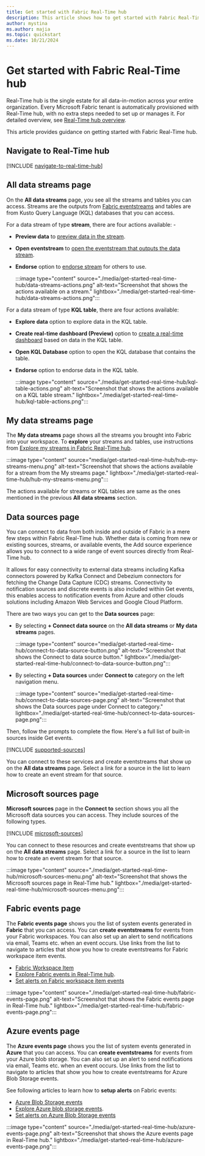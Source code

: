 ```yaml
---
title: Get started with Fabric Real-Time hub
description: This article shows how to get started with Fabric Real-Time hub.
author: mystina
ms.author: majia
ms.topic: quickstart
ms.date: 10/21/2024
---
```


# Get started with Fabric Real-Time hub

Real-Time hub is the single estate for all data-in-motion across your entire organization. Every Microsoft Fabric tenant is automatically provisioned with Real-Time hub, with no extra steps needed to set up or manages it. For detailed overview, see [Real-Time hub overview](real-time-hub-overview.md).

This article provides guidance on getting started with Fabric Real-Time hub.



## Navigate to Real-Time hub

[!INCLUDE [navigate-to-real-time-hub](./includes/navigate-to-real-time-hub.md)]

## All data streams page

On the **All data streams** page, you see all the streams and tables you can access. Streams are the outputs from [Fabric eventstreams](../real-time-intelligence/event-streams/overview.md) and tables are from Kusto Query Language (KQL) databases that you can access.

For a data stream of type **stream**, there are four actions available: - 

- **Preview data** to [preview data in the stream](preview-data-streams.md).
- **Open eventstream** to [open the eventstream that outputs the data stream](view-data-stream-details.md).
- **Endorse** option to [endorse stream](endorse-data-streams.md) for others to use.

    :::image type="content" source="./media/get-started-real-time-hub/data-streams-actions.png" alt-text="Screenshot that shows the actions available on a stream." lightbox="./media/get-started-real-time-hub/data-streams-actions.png":::

For a data stream of type **KQL table**, there are four actions available: 

- **Explore data** option to explore data in the KQL table. 
- **Create real-time dashboard (Preview)** option to [create a real-time dashboard](../real-time-intelligence/dashboard-real-time-create.md) based on data in the KQL table. 
- **Open KQL Database** option to open the KQL database that contains the table. 
- **Endorse** option to endorse data in the KQL table. 

    :::image type="content" source="./media/get-started-real-time-hub/kql-table-actions.png" alt-text="Screenshot that shows the actions available on a KQL table stream." lightbox="./media/get-started-real-time-hub/kql-table-actions.png":::

## My data streams page

The **My data streams** page shows all the streams you brought into Fabric into your workspace. To **explore** your streams and tables, use instructions from [Explore my streams in Fabric Real-Time hub](explore-my-data-streams.md).

:::image type="content" source="media/get-started-real-time-hub/hub-my-streams-menu.png" alt-text="Screenshot that shows the actions available for a stream from the My streams page." lightbox="./media/get-started-real-time-hub/hub-my-streams-menu.png":::

The actions available for streams or KQL tables are same as the ones mentioned in the previous **All data streams** section. 

## Data sources page

You can connect to data from both inside and outside of Fabric in a mere few steps within Fabric Real-Time hub. Whether data is coming from new or existing sources, streams, or available events, the Add source experience allows you to connect to a wide range of event sources directly from Real-Time hub.

It allows for easy connectivity to external data streams including Kafka connectors powered by Kafka Connect and Debezium connectors for fetching the Change Data Capture (CDC) streams. Connectivity to notification sources and discrete events is also included within Get events, this enables access to notification events from Azure and other clouds solutions including Amazon Web Services and Google Cloud Platform.  

There are two ways you can get to the **Data sources** page:

- By selecting **+ Connect data source** on the **All data streams** or **My data streams** pages.

    :::image type="content" source="media/get-started-real-time-hub/connect-to-data-source-button.png" alt-text="Screenshot that shows the Connect to data source button." lightbox="./media/get-started-real-time-hub/connect-to-data-source-button.png":::
- By selecting **+ Data sources** under **Connect to** category on the left navigation menu.

    :::image type="content" source="media/get-started-real-time-hub/connect-to-data-sources-page.png" alt-text="Screenshot that shows the Data sources page under Connect to category." lightbox="./media/get-started-real-time-hub/connect-to-data-sources-page.png":::

Then, follow the prompts to complete the flow. Here's a full list of built-in sources inside Get events.

[!INCLUDE [supported-sources](./includes/supported-sources.md)]

You can connect to these services and create eventstreams that show up on the **All data streams** page. Select a link for a source in the list to learn how to create an event stream for that source.

## Microsoft sources page

**Microsoft sources** page in the **Connect to** section shows you all the Microsoft data sources you can access. They include sources of the following types.

[!INCLUDE [microsoft-sources](./includes/microsoft-sources.md)]

You can connect to these resources and create eventstreams that show up on the **All data streams** page. Select a link for a source in the list to learn how to create an event stream for that source.

:::image type="content" source="./media/get-started-real-time-hub/microsoft-sources-menu.png" alt-text="Screenshot that shows the Microsoft sources page in Real-Time hub." lightbox="./media/get-started-real-time-hub/microsoft-sources-menu.png":::

## Fabric events page
The **Fabric events page** shows you the list of system events generated in **Fabric** that you can access. You can **create eventstreams** for events from your Fabric workspaces. You can also set up an alert to send notifications via email, Teams etc. when an event occurs. Use links from the list to navigate to articles that show you how to create eventstreams for Fabric workspace item events.

- [Fabric Workspace Item](create-streams-fabric-workspace-item-events.md) 
- [Explore Fabric events in Real-Time hub](explore-fabric-events.md).
- [Set alerts on Fabric workspace item events](set-alerts-fabric-workspace-item-events.md)

:::image type="content" source="./media/get-started-real-time-hub/fabric-events-page.png" alt-text="Screenshot that shows the Fabric events page in Real-Time hub." lightbox="./media/get-started-real-time-hub/fabric-events-page.png":::

## Azure events page
The **Azure events page** shows you the list of system events generated in **Azure** that you can access. You can **create eventstreams** for events from your Azure blob storage. You can also set up an alert to send notifications via email, Teams etc. when an event occurs. Use links from the list to navigate to articles that show you how to create eventstreams for Azure Blob Storage events.

See following articles to learn how to **setup alerts** on Fabric events:

- [Azure Blob Storage events](get-azure-blob-storage-events.md)
- [Explore Azure blob storage events](explore-azure-blob-storage-events.md).
- [Set alerts on Azure Blob Storage events](set-alerts-azure-blob-storage-events.md)

:::image type="content" source="./media/get-started-real-time-hub/azure-events-page.png" alt-text="Screenshot that shows the Azure events page in Real-Time hub." lightbox="./media/get-started-real-time-hub/azure-events-page.png":::


